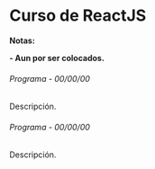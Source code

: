 # Curso de ReactJS

<!----Notas---->
**Notas:**

**- Aun por ser colocados.**
<!----Separador de las notas---->

<!----Directorio con descripción de los programas---->
###### Programa - 00/00/00
Descripción.

<!----Separador---->

###### Programa - 00/00/00
Descripción.

<!----Separador del directorio con descripción de los programas---->